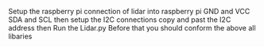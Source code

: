 Setup the raspberry pi
connection of lidar into raspberry pi
 GND and VCC
 SDA and SCL
then setup the I2C connections
copy and past the I2C address
then Run the Lidar.py
Before that you should conform the above all libaries
